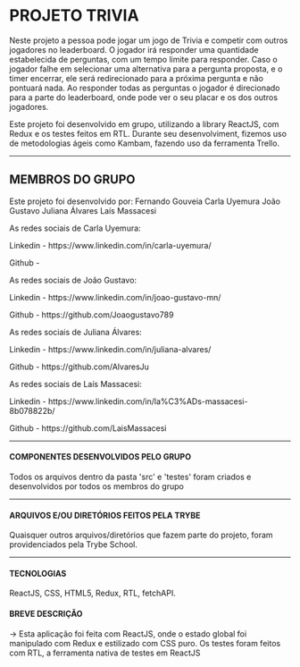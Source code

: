 # PROJETO TRIVIA

Neste projeto a pessoa pode jogar um jogo de Trivia e competir com outros jogadores no leaderboard. O jogador irá responder uma quantidade estabelecida de perguntas, com um tempo limite para responder. Caso o jogador falhe em selecionar uma alternativa para a pergunta proposta, e o timer encerrar, ele será redirecionado para a próxima pergunta e não pontuará nada.
Ao responder todas as perguntas o jogador é direcionado para a parte do leaderboard, onde pode ver o seu placar e os dos outros jogadores.

Este projeto foi desenvolvido em grupo, utilizando a library ReactJS, com Redux e os testes feitos em RTL. Durante seu desenvolviment, fizemos uso de metodologias ágeis como Kambam, fazendo uso da ferramenta Trello.

---

## MEMBROS DO GRUPO

Este projeto foi desenvolvido por:
Fernando Gouveia
Carla Uyemura
João Gustavo
Juliana Álvares
Laís Massacesi

As redes sociais de Carla Uyemura:
<p/>
Linkedin - https://www.linkedin.com/in/carla-uyemura/
<p/>
Github - 

As redes sociais de João Gustavo:
<p/>
Linkedin - https://www.linkedin.com/in/joao-gustavo-mn/
<p/>
Github - https://github.com/Joaogustavo789

As redes sociais de Juliana Álvares:
<p/>
Linkedin - https://www.linkedin.com/in/juliana-alvares/
<p/>
Github - https://github.com/AlvaresJu

As redes sociais de Laís Massacesi:
<p/>
Linkedin - https://www.linkedin.com/in/la%C3%ADs-massacesi-8b078822b/
<p/>
Github - https://github.com/LaisMassacesi

---

#### COMPONENTES DESENVOLVIDOS PELO GRUPO

Todos os arquivos dentro da pasta 'src' e 'testes' foram criados e desenvolvidos por todos os membros do grupo

---

#### ARQUIVOS E/OU DIRETÓRIOS FEITOS PELA TRYBE

Quaisquer outros arquivos/diretórios que fazem parte do projeto, foram providenciados pela Trybe School.

---

#### TECNOLOGIAS

ReactJS, CSS, HTML5, Redux, RTL, fetchAPI.

#### BREVE DESCRIÇÃO

-> Esta aplicação foi feita com ReactJS, onde o estado global foi manipulado com Redux e estilizado com CSS puro. Os testes foram feitos com RTL, a ferramenta nativa de testes em ReactJS
